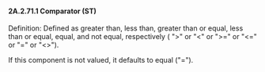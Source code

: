 #### 2A.2.71.1 Comparator (ST) 

Definition: Defined as greater than, less than, greater than or equal, less than or equal, equal, and not equal, respectively ( ">" or "&lt;" or ">=" or "&lt;=" or "=" or "&lt;>").

If this component is not valued, it defaults to equal ("=").
